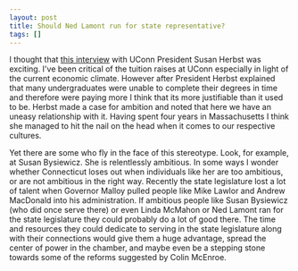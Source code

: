 ```yaml
---
layout: post
title: Should Ned Lamont run for state representative?
tags: []
---
```

I thought that <a href="http://www.yourpublicmedia.org/node/20547">this interview</a> with UConn President Susan Herbst was exciting. I've been critical of the tuition raises at UConn especially in light of the current economic climate. However after President Herbst explained that many undergraduates were unable to complete their degrees in time and therefore were paying more I think that its more justifiable than it used to be. Herbst made a case for ambition and noted that here we have an uneasy relationship with it. Having spent four years in Massachusetts I think she managed to hit the nail on the head when it comes to our respective cultures.

Yet there are some who fly in the face of this stereotype. Look, for example, at Susan Bysiewicz. She is relentlessly ambitious. In some ways I wonder whether Connecticut loses out when individuals like her are too ambitious, or are not ambitious in the right way. Recently the state legislature lost a lot of talent when Governor Malloy pulled people like Mike Lawlor and Andrew MacDonald into his administration. If ambitious people like Susan Bysiewicz (who did once serve there) or even Linda McMahon or Ned Lamont ran for the state legislature they could probably do a lot of good there. The time and resources they could dedicate to serving in the state legislature along with their connections would give them a huge advantage, spread the center of power in the chamber, and maybe even be a stepping stone towards some of the reforms suggested by Colin McEnroe.
